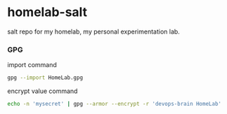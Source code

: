 # homelab-salt
salt repo for my homelab, my personal experimentation lab.


### GPG
import command
```bash
gpg --import HomeLab.gpg
```

encrypt value command
```bash
echo -n 'mysecret' | gpg --armor --encrypt -r 'devops-brain HomeLab'
```
